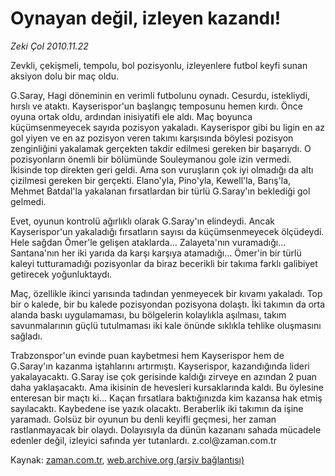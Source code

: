 # Oynayan değil, izleyen kazandı!

*Zeki Çol 2010.11.22*

<td class="news-spot">
<p>Zevkli, çekişmeli, tempolu, bol pozisyonlu, izleyenlere futbol keyfi sunan aksiyon dolu bir maç oldu.</p>
<p><p>G.Saray, Hagi döneminin en verimli futbolunu oynadı. Cesurdu, istekliydi, hırslı ve ataktı. Kayserispor'un başlangıç temposunu hemen kırdı. Önce oyuna ortak oldu, ardından inisiyatifi ele aldı. Maç boyunca küçümsenmeyecek sayıda pozisyon yakaladı. Kayserispor gibi bu ligin en az gol yiyen ve en az pozisyon veren takımı karşısında böylesi pozisyon zenginliğini yakalamak gerçekten takdir edilmesi gereken bir başarıydı. O pozisyonların önemli bir bölümünde Souleymanou gole izin vermedi. İkisinde top direkten geri geldi. Ama son vuruşların çok iyi olmadığı da altı çizilmesi gereken bir gerçekti. Elano'yla, Pino'yla, Kewell'la, Barış'la, Mehmet Batdal'la yakalanan fırsatlardan bir türlü G.Saray'ın beklediği gol gelmedi.
<p>Evet, oyunun kontrolü ağırlıklı olarak G.Saray'ın elindeydi. Ancak Kayserispor'un yakaladığı fırsatların sayısı da küçümsenmeyecek ölçüdeydi. Hele sağdan Ömer'le gelişen ataklarda... Zalayeta'nın vuramadığı... Santana'nın her iki yarıda da karşı karşıya atamadığı... Ömer'in bir türlü kaleyi tutturamadığı pozisyonlar da biraz becerikli bir takıma farklı galibiyet getirecek yoğunluktaydı.
<p>Maç, özellikle ikinci yarısında tadından yenmeyecek bir kıvamı yakaladı. Top bir o kalede, bir bu kalede pozisyondan pozisyona dolaştı. İki takımın da orta alanda baskı uygulamaması, bu bölgelerin kolaylıkla aşılması, takım savunmalarının güçlü tutulmaması iki kale önünde sıklıkla tehlike oluşmasını sağladı.
<p>Trabzonspor'un evinde puan kaybetmesi hem Kayserispor hem de G.Saray'ın kazanma iştahlarını artırmıştı. Kayserispor, kazandığında lideri yakalayacaktı. G.Saray ise çok gerisinde kaldığı zirveye en azından 2 puan daha yaklaşacaktı. Ama ikisinin de hevesleri kursaklarında kaldı. Bu öylesine enteresan bir maçtı ki... Kaçan fırsatlara baktığınızda kim kazansa hak etmiş sayılacaktı. Kaybedene ise yazık olacaktı. Beraberlik iki takımın da işine yaramadı. Golsüz bir oyunun bu denli keyifli geçmesi, her zaman rastlanmayacak bir olaydı. Dolayısıyla da dünün kazananı sahada mücadele edenler değil, izleyici safında yer tutanlardı. z.col@za­man.com.tr</p>
<a href="http://web.archive.org/web/20101130065233/mailto:/">
</a></p></p></p></p></td>

Kaynak: [zaman.com.tr](http://zaman.com.tr/yazar.do?yazino=1055464), [web.archive.org (arşiv bağlantısı)](http://web.archive.org/web/20101130065233/http://zaman.com.tr/yazar.do?yazino=1055464)
